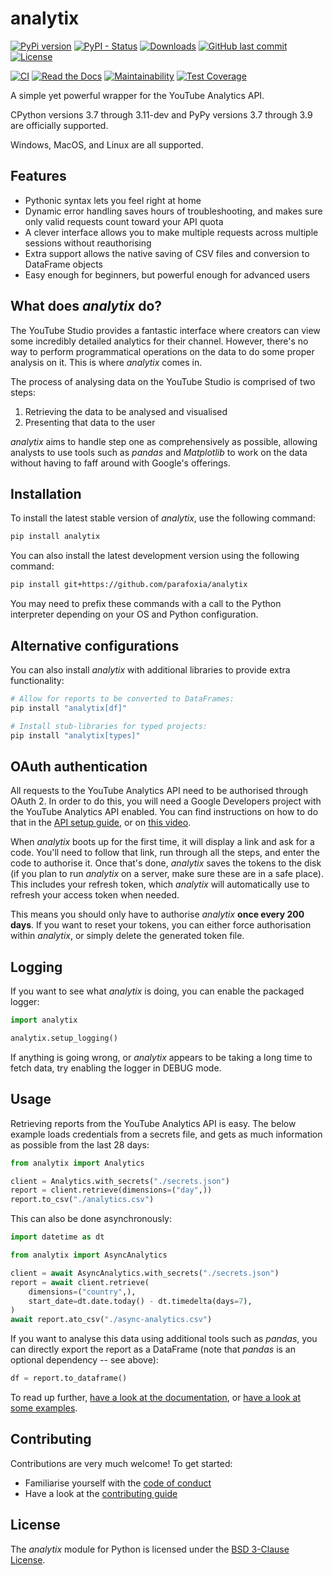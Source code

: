 # analytix

[![PyPi version](https://img.shields.io/pypi/v/analytix.svg)](https://pypi.python.org/pypi/analytix/)
[![PyPI - Status](https://img.shields.io/pypi/status/analytix)](https://pypi.python.org/pypi/analytix/)
[![Downloads](https://pepy.tech/badge/analytix)](https://pepy.tech/project/analytix)
[![GitHub last commit](https://img.shields.io/github/last-commit/parafoxia/analytix)](https://github.com/parafoxia/analytix)
[![License](https://img.shields.io/github/license/parafoxia/analytix.svg)](https://github.com/parafoxia/analytix/blob/main/LICENSE)

[![CI](https://github.com/parafoxia/analytix/actions/workflows/ci.yml/badge.svg)](https://github.com/parafoxia/analytix/actions/workflows/ci.yml)
[![Read the Docs](https://img.shields.io/readthedocs/analytix)](https://analytix.readthedocs.io/en/latest/index.html)
[![Maintainability](https://api.codeclimate.com/v1/badges/8819bdebb2d4aa8dfcb7/maintainability)](https://codeclimate.com/github/parafoxia/analytix/maintainability)
[![Test Coverage](https://api.codeclimate.com/v1/badges/8819bdebb2d4aa8dfcb7/test_coverage)](https://codeclimate.com/github/parafoxia/analytix/test_coverage)

A simple yet powerful wrapper for the YouTube Analytics API.

CPython versions 3.7 through 3.11-dev and PyPy versions 3.7 through 3.9 are officially supported.

Windows, MacOS, and Linux are all supported.

## Features

- Pythonic syntax lets you feel right at home
- Dynamic error handling saves hours of troubleshooting, and makes sure only valid requests count toward your API quota
- A clever interface allows you to make multiple requests across multiple sessions without reauthorising
- Extra support allows the native saving of CSV files and conversion to DataFrame objects
- Easy enough for beginners, but powerful enough for advanced users

## What does *analytix* do?

The YouTube Studio provides a fantastic interface where creators can view some incredibly detailed analytics for their channel. However, there's no way to perform programmatical operations on the data to do some proper analysis on it. This is where *analytix* comes in.

The process of analysing data on the YouTube Studio is comprised of two steps:

1. Retrieving the data to be analysed and visualised
2. Presenting that data to the user

*analytix* aims to handle step one as comprehensively as possible, allowing analysts to use tools such as *pandas* and *Matplotlib* to work on the data without having to faff around with Google's offerings.

## Installation

To install the latest stable version of *analytix*, use the following command:
```sh
pip install analytix
```

You can also install the latest development version using the following command:
```sh
pip install git+https://github.com/parafoxia/analytix
```

You may need to prefix these commands with a call to the Python interpreter depending on your OS and Python configuration.

## Alternative configurations

You can also install *analytix* with additional libraries to provide extra functionality:

```sh
# Allow for reports to be converted to DataFrames:
pip install "analytix[df]"

# Install stub-libraries for typed projects:
pip install "analytix[types]"
```

## OAuth authentication

All requests to the YouTube Analytics API need to be authorised through OAuth 2. In order to do this, you will need a Google Developers project with the YouTube Analytics API enabled. You can find instructions on how to do that in the [API setup guide](https://analytix.readthedocs.io/en/latest/guides/console.html), or on [this video](https://www.youtube.com/watch?v=1Xday10ZWeg).

When *analytix* boots up for the first time, it will display a link and ask for a code. You'll need to follow that link, run through all the steps, and enter the code to authorise it. Once that's done, *analytix* saves the tokens to the disk (if you plan to run *analytix* on a server, make sure these are in a safe place). This includes your refresh token, which *analytix* will automatically use to refresh your access token when needed.

This means you should only have to authorise *analytix* **once every 200 days**. If you want to reset your tokens, you can either force authorisation within *analytix*, or simply delete the generated token file.

## Logging

If you want to see what *analytix* is doing, you can enable the packaged logger:

```py
import analytix

analytix.setup_logging()
```

If anything is going wrong, or *analytix* appears to be taking a long time to fetch data, try enabling the logger in DEBUG mode.

## Usage

Retrieving reports from the YouTube Analytics API is easy. The below example loads credentials from a secrets file, and gets as much information as possible from the last 28 days:

```py
from analytix import Analytics

client = Analytics.with_secrets("./secrets.json")
report = client.retrieve(dimensions=("day",))
report.to_csv("./analytics.csv")
```

This can also be done asynchronously:

```py
import datetime as dt

from analytix import AsyncAnalytics

client = await AsyncAnalytics.with_secrets("./secrets.json")
report = await client.retrieve(
    dimensions=("country",),
    start_date=dt.date.today() - dt.timedelta(days=7),
)
await report.ato_csv("./async-analytics.csv")
```

If you want to analyse this data using additional tools such as *pandas*, you can directly export the report as a DataFrame (note that *pandas* is an optional dependency -- see above):

```py
df = report.to_dataframe()
```

To read up further, [have a look at the documentation](https://analytix.readthedocs.io), or [have a look at some examples](https://github.com/parafoxia/analytix/tree/main/examples).

## Contributing

Contributions are very much welcome! To get started:

* Familiarise yourself with the [code of conduct](https://github.com/parafoxia/analytix/blob/main/CODE_OF_CONDUCT.md)
* Have a look at the [contributing guide](https://github.com/parafoxia/analytix/blob/main/CONTRIBUTING.md)

## License

The *analytix* module for Python is licensed under the [BSD 3-Clause License](https://github.com/parafoxia/analytix/blob/main/LICENSE).
